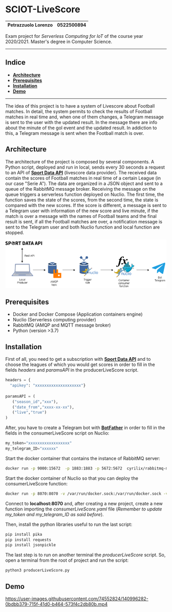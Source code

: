 # SCIOT-LiveScore
| **Petrazzuolo Lorenzo** | **0522500894** |
| --- | --- | 

Exam project for _Serverless Computing for IoT_ of the course year 2020/2021. Master's degree in Computer Science. 
___
## Indice
- [**Architecture**](#architecture)
- [**Prerequisites**](#prerequisites)
- [**Installation**](#installation)
- [**Demo**](#demo)
___

The idea of this project is to have a system of Livescore about Football matches. In detail, the system permits to check the results of Football matches in real time and, when one of them changes, a Telegram message is sent to the user with the updated result. In the message there are info about the minute of the gol event and the updated result. In addiction to this, a Telegram message is sent when the Football match is over. 

## Architecture

The architecture of the project is composed by several components. A Python script, deployed and run in local, sends every 30 seconds a request to an API of [__Sport Data API__](https://sportdataapi.com/) (livescore data provider). The received data contain the scores of Football matches in real time of a certain League (in our case "Serie A"). The data are organized in a JSON object and sent to a queue of the RabbitMQ message broker. Receiving the message on the queue triggers a serverless function deployed on Nuclio. The first time, the function saves the state of the scores, from the second time, the state is compared with the new scores. If the score is different, a message is sent to a Telegram user with information of the new score and live minute, if the match is over a message with the names of Football teams and the final result is sent, if all the Football matches are over, a notification message is sent to the Telegram user and both Nuclio function and local function are stopped. 

![architecture](./media/architecture.png)

## Prerequisites

- Docker and Docker Compose (Application containers engine)
- Nuclio (Serverless computing provider)
- RabbitMQ (AMQP and MQTT message broker)
- Python (version >3.7)

## Installation

First of all, you need to get a subscription with [__Sport Data API__](https://sportdataapi.com/) and to choose the leagues of which you would get scores in order to fill in the fields _headers_ and _paramsAPI_ in the producerLiveScore script.

```python
headers = { 
  "apikey": "xxxxxxxxxxxxxxxxxxxx"}

paramsAPI = (
   ("season_id","xxx"),
   ("date_from","xxxx-xx-xx"),
   ("live","true")
)
```

After, you have to create a Telegram bot with [__BotFather__](https://t.me/BotFather) in order to fill in the fields in the consumerLiveScore script on Nuclio:

```python
my_token="xxxxxxxxxxxxxxxxxx"
my_telegram_ID="xxxxxx" 
```

Start the docker container that contains the instance of RabbitMQ server:

```sh
docker run -p 9000:15672  -p 1883:1883 -p 5672:5672  cyrilix/rabbitmq-mqtt 
```

Start the docker container of Nuclio so that you can deploy the consumerLiveScore function:

```sh
docker run -p 8070:8070 -v /var/run/docker.sock:/var/run/docker.sock -v /tmp:/tmp nuclio/dashboard:stable-amd64
```

Connect to __localhost:8070__ and, after creating a new project, create a new function importing the _consumerLiveScore.yaml_ file (_Remember to update my_token and my_telegram_ID as said before_).

Then, install the python libraries useful to run the last script:

```bash
pip install pika
pip install requests
pip install jsonpickle
```

The last step is to run on another terminal the _producerLiveScore_ script. So, open a terminal from the root of project and run the script:

```bash
python3 producerLiveScore.py
```

## Demo

https://user-images.githubusercontent.com/74552824/140996282-0bdbb379-715f-41d0-b464-573f4c2db80b.mp4

